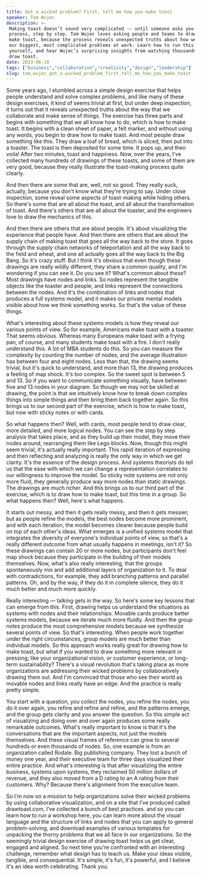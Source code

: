 ```yaml
---
title: Got a wicked problem? First, tell me how you make toast
speaker: Tom Wujec
description: >-
 Making toast doesn’t sound very complicated -- until someone asks you to draw the
 process, step by step. Tom Wujec loves asking people and teams to draw how they
 make toast, because the process reveals unexpected truths about how we can solve
 our biggest, most complicated problems at work. Learn how to run this exercise
 yourself, and hear Wujec’s surprising insights from watching thousands of people
 draw toast.
date: 2013-06-10
tags: ["business","collaboration","creativity","design","leadership"]
slug: tom_wujec_got_a_wicked_problem_first_tell_me_how_you_make_toast
---
```


Some years ago, I stumbled across a simple design exercise that helps people understand
and solve complex problems, and like many of these design exercises, it kind of seems
trivial at first, but under deep inspection, it turns out that it reveals unexpected
truths about the way that we collaborate and make sense of things. The exercise has three
parts and begins with something that we all know how to do, which is how to make toast. It
begins with a clean sheet of paper, a felt marker, and without using any words, you begin
to draw how to make toast. And most people draw something like this. They draw a loaf of
bread, which is sliced, then put into a toaster. The toast is then deposited for some
time. It pops up, and then voila! After two minutes, toast and happiness. Now, over the
years, I've collected many hundreds of drawings of these toasts, and some of them are very
good, because they really illustrate the toast-making process quite clearly.

And then there are some that are, well, not so good. They really suck, actually, because
you don't know what they're trying to say. Under close inspection, some reveal some
aspects of toast-making while hiding others. So there's some that are all about the toast,
and all about the transformation of toast. And there's others that are all about the
toaster, and the engineers love to draw the mechanics of this. 

And then there are others that are about people. It's about visualizing the experience
that people have. And then there are others that are about the supply chain of making
toast that goes all the way back to the store. It goes through the supply chain networks
of teleportation and all the way back to the field and wheat, and one all actually goes
all the way back to the Big Bang. So it's crazy stuff. But I think it's obvious that even
though these drawings are really wildly different, they share a common quality, and I'm
wondering if you can see it. Do you see it? What's common about these? Most drawings have
nodes and links. So nodes represent the tangible objects like the toaster and people, and
links represent the connections between the nodes. And it's the combination of links and
nodes that produces a full systems model, and it makes our private mental models visible
about how we think something works. So that's the value of these things.

What's interesting about these systems models is how they reveal our various points of
view. So for example, Americans make toast with a toaster. That seems obvious. Whereas
many Europeans make toast with a frying pan, of course, and many students make toast with
a fire. I don't really understand this. A lot of MBA students do this. So you can measure
the complexity by counting the number of nodes, and the average illustration has between
four and eight nodes. Less than that, the drawing seems trivial, but it's quick to
understand, and more than 13, the drawing produces a feeling of map shock. It's too
complex. So the sweet spot is between 5 and 13. So if you want to communicate something
visually, have between five and 13 nodes in your diagram. So though we may not be skilled
at drawing, the point is that we intuitively know how to break down complex things into
simple things and then bring them back together again. So this brings us to our second
part of the exercise, which is how to make toast, but now with sticky notes or with
cards.

So what happens then? Well, with cards, most people tend to draw clear, more detailed, and
more logical nodes. You can see the step by step analysis that takes place, and as they
build up their model, they move their nodes around, rearranging them like Lego blocks.
Now, though this might seem trivial, it's actually really important. This rapid iteration
of expressing and then reflecting and analyzing is really the only way in which we get
clarity. It's the essence of the design process. And systems theorists do tell us that the
ease with which we can change a representation correlates to our willingness to improve
the model. So sticky note systems are not only more fluid, they generally produce way more
nodes than static drawings. The drawings are much richer. And this brings us to our third
part of the exercise, which is to draw how to make toast, but this time in a group. So
what happens then? Well, here's what happens.

It starts out messy, and then it gets really messy, and then it gets messier, but as
people refine the models, the best nodes become more prominent, and with each iteration,
the model becomes clearer because people build on top of each other's ideas. What emerges
is a unified systems model that integrates the diversity of everyone's individual points
of view, so that's a really different outcome from what usually happens in meetings,
isn't it? So these drawings can contain 20 or more nodes, but participants don't feel map
shock because they participate in the building of their models themselves. Now, what's
also really interesting, that the groups spontaneously mix and add additional layers of
organization to it. To deal with contradictions, for example, they add branching patterns
and parallel patterns. Oh, and by the way, if they do it in complete silence, they do it
much better and much more quickly.

Really interesting — talking gets in the way. So here's some key lessons that can emerge
from this. First, drawing helps us understand the situations as systems with nodes and
their relationships. Movable cards produce better systems models, because we iterate much
more fluidly. And then the group notes produce the most comprehensive models because we
synthesize several points of view. So that's interesting. When people work together under
the right circumstances, group models are much better than individual models. So this
approach works really great for drawing how to make toast, but what if you wanted to draw
something more relevant or pressing, like your organizational vision, or customer
experience, or long-term sustainability? There's a visual revolution that's taking place as
more organizations are addressing their wicked problems by collaboratively drawing them
out. And I'm convinced that those who see their world as movable nodes and links really
have an edge. And the practice is really pretty simple.

You start with a question, you collect the nodes, you refine the nodes, you do it over
again, you refine and refine and refine, and the patterns emerge, and the group gets
clarity and you answer the question. So this simple act of visualizing and doing over and
over again produces some really remarkable outcomes. What's really important to know is
that it's the conversations that are the important aspects, not just the models
themselves. And these visual frames of reference can grow to several hundreds or even
thousands of nodes. So, one example is from an organization called Rodale. Big publishing
company. They lost a bunch of money one year, and their executive team for three days
visualized their entire practice. And what's interesting is that after visualizing the
entire business, systems upon systems, they reclaimed 50 million dollars of revenue, and
they also moved from a D rating to an A rating from their customers. Why? Because there's
alignment from the executive team.

So I'm now on a mission to help organizations solve their wicked problems by using
collaborative visualization, and on a site that I've produced called drawtoast.com, I've
collected a bunch of best practices. and so you can learn how to run a workshop here, you
can learn more about the visual language and the structure of links and nodes that you can
apply to general problem-solving, and download examples of various templates for unpacking
the thorny problems that we all face in our organizations. So the seemingly trivial design
exercise of drawing toast helps us get clear, engaged and aligned. So next time you're
confronted with an interesting challenge, remember what design has to teach us. Make your
ideas visible, tangible, and consequential. It's simple, it's fun, it's powerful, and I
believe it's an idea worth celebrating. Thank you.

<!--
ad_duration=3.33
comment_count=58
event="TEDGlobal 2013"
external_start_time=0
has_talk_citation=0
intro_duration=11.82
is_subtitle_required="False"
is_talk_featured="True"
language="en"
language_swap="False"
native_language="en"
number_of_related_talks=6
number_of_speakers=1
number_of_subtitled_videos=28
number_of_tags=5
number_of_talk_download_languages=28
number_of_talk_more_resources=1
number_of_talk_recommendations=1
number_of_talks_take_actions=1
post_ad_duration=0.83
published_timestamp="2015-02-05 16:01:26"
recording_date="2013-06-10"
speaker_description="Designer"
speaker_is_published=1
speaker_name="Tom Wujec"
talk_name="Got a wicked problem? First, tell me how you make toast"
talk_recommendations_blurb="Read these books for inspired ideas on bringing visual thinking into your workplace."
talks_tags=["business","collaboration","creativity","design","leadership"]
url_audio="https://download.ted.com/talks/TomWujec_2013G.mp3?apikey=acme-roadrunner"
url_photo_speaker="https://pe.tedcdn.com/images/ted/35415_254x191.jpg"
url_photo_talk="https://pe.tedcdn.com/images/ted/4c6dfc9fa9e4e7b966a9cb04791be03a9b3eb359_2880x1620.jpg"
url_webpage="https://www.ted.com/talks/tom_wujec_got_a_wicked_problem_first_tell_me_how_you_make_toast"
video_type_name="TED Stage Talk"
-->